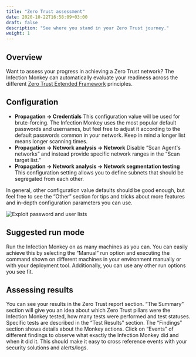 ```yaml
---
title: "Zero Trust assessment"
date: 2020-10-22T16:58:09+03:00
draft: false
description: "See where you stand in your Zero Trust journey."
weight: 1
---
```


## Overview

Want to assess your progress in achieving a Zero Trust network? The Infection Monkey can automatically evaluate your readiness across the different
[Zero Trust Extended Framework](https://www.forrester.com/report/The+Zero+Trust+eXtended+ZTX+Ecosystem/-/E-RES137210) principles.

## Configuration

- **Propagation -> Credentials** This configuration value will be used for brute-forcing. The Infection Monkey uses the most popular default passwords and usernames, but feel free to adjust it according to the default passwords common in your network. Keep in mind a longer list means longer scanning times.
- **Propagation -> Network analysis -> Network** Disable “Scan Agent's networks” and instead provide specific network ranges in the “Scan target list.”
- **Propagation -> Network analysis -> Network segmentation testing** This configuration setting allows you to define
subnets that should be segregated from each other.

In general, other configuration value defaults should be good enough, but feel free to see the “Other” section for tips and tricks about more features and in-depth configuration parameters you can use.

![Exploit password and user lists](/images/usage/scenarios/user-password-lists.png "Exploit password and user lists")

## Suggested run mode

Run the Infection Monkey on as many machines as you can. You can easily achieve this by selecting the “Manual” run option and executing the command shown on different machines in your environment manually or with your deployment tool. Additionally, you can use any other run options you see fit.

## Assessing results

You can see your results in the Zero Trust report section. “The Summary” section will give you an idea about which Zero Trust pillars were the Infection Monkey tested, how many tests were performed and test statuses. Specific tests are described in the “Test Results” section. The “Findings” section shows details about the Monkey actions. Click on “Events” of different findings to observe what exactly the Infection Monkey did and when it did it. This should make it easy to cross reference events with your security solutions and alerts/logs.
